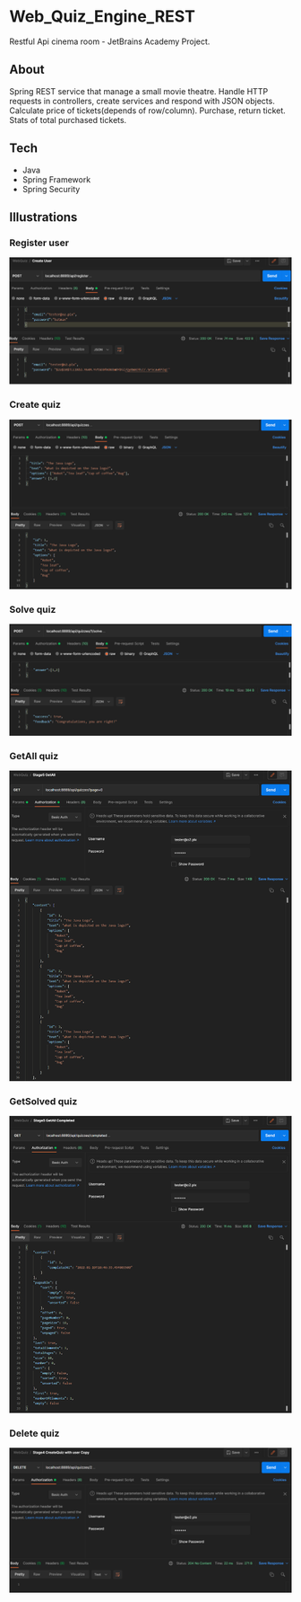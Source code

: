 # Web_Quiz_Engine_REST
Restful Api cinema room - JetBrains Academy Project.

## About
Spring REST service that manage a small movie theatre. Handle HTTP requests in controllers, create services and respond with JSON objects. Calculate price of tickets(depends of row/column). Purchase, return ticket. Stats of total purchased tickets.

## Tech
- Java
- Spring Framework
- Spring Security

## Illustrations

### Register user
![](screenshot/register.png)

### Create quiz
![](screenshot/createQuiz.png)

### Solve quiz
![](screenshot/solveQuiz.png)

### GetAll quiz
![](screenshot/getAllQuiz.png)

### GetSolved quiz
![](screenshot/getAllCompletedQuiz.png)

### Delete quiz
![](screenshot/deleteQuiz.png)

